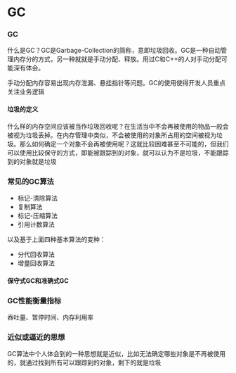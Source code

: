 # GC

### GC

什么是GC？GC是Garbage-Collection的简称，意即垃圾回收。GC是一种自动管理内存分的方式，另一种就就是手动分配、释放。用过C和C++的人对手动分配可能深有体会。

手动分配内存容易出现内存泄漏、悬挂指针等问题。GC的使用使得开发人员重点关注业务逻辑

#### 垃圾的定义

什么样的内存空间应该被当作垃圾回收呢？在生活当中不会再被使用的物品一般会被视为垃圾丢掉。在内存管理中类似，不会被使用的对象所占用的空间被视为垃圾。那么如何确定一个对象不会再被使用呢？这就比较困难甚至不可能的，但我们可以使用比较保守的方式，即能被跟踪到的对象，就可以认为不是垃圾，不能跟踪到的对象就是垃圾

### 常见的GC算法

* 标记-清除算法
* 复制算法
* 标记-压缩算法
* 引用计数算法

以及基于上面四种基本算法的变种：

* 分代回收算法
* 增量回收算法

#### 保守式GC和准确式GC



### GC性能衡量指标

吞吐量、暂停时间、内存利用率

### 近似或逼近的思想

GC算法中个人体会到的一种思想就是近似，比如无法确定哪些对象是不再被使用的，就通过找到所有可以跟踪到的对象，剩下的就是垃圾